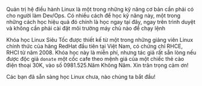 Quản trị hệ điều hành Linux là một trong những kỹ năng cơ bản cần phải có cho người làm Dev/Ops. Có nhiều cách để học kỹ năng này, một trong những cách học hiệu quả đó chính là học ngay tại đây, ngay trên trình duyệt và không cần phải cài đặt môi trường máy chủ nào để chạy lệnh


Khóa học Linux Siêu Tốc được thiết kế từ một trong những giảng viên Linux chính thức của hãng RedHat đầu tiên tại Việt Nam, có chứng chỉ RHCE, RHCI từ năm 2008. Khóa học này là miễn phí, nhưng tác giả rất sẵn lòng nếu được độc giả `donate` một cốc cafe theo mệnh giá của một chiếc thẻ cào điện thoại 30K, vào số 0981.525.Năm Không Năm. Xin trân trọng cảm ơn!


Các bạn đã sẵn sàng học Linux chưa, nào chúng ta bắt đầu!